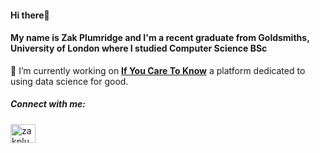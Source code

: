 <h4 align="left">Hi there👋</h4>
<h4 align="left">My name is Zak Plumridge and I'm a recent graduate from Goldsmiths, University of London where I studied Computer Science BSc</h4>


🌱 I’m currently working on [**If You Care To Know**](https://ifyoucaretoknow.com) a platform dedicated to using data science for good.


<h5 align="left">Connect with me:</h5>
<p align="left">
<a href="https://linkedin.com/in/zakplumridge" target="blank"><img align="center" src="https://raw.githubusercontent.com/rahuldkjain/github-profile-readme-generator/master/src/images/icons/Social/linked-in-alt.svg" alt="zakplumridge" height="30" width="40" /></a>
</p>
